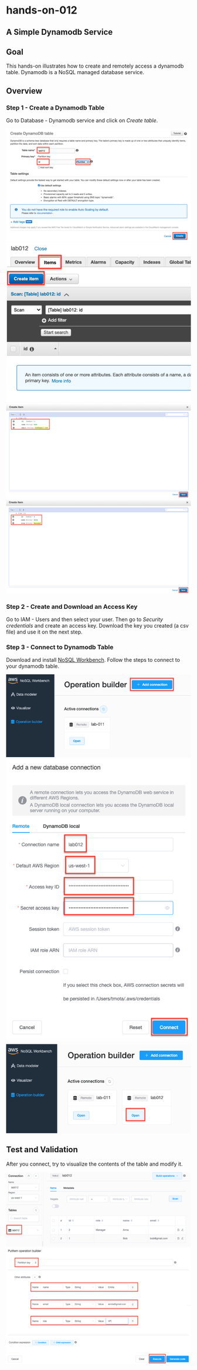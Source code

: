 # hands-on-012

## A Simple Dynamodb Service


## Goal

This hands-on illustrates how to create and remotely access a dynamodb table.  Dynamodb is a NoSQL managed database service.   

## Overview

### Step 1 - Create a Dynamodb Table

Go to Database - Dynamodb service and click on *Create table*.  

![hands-on-012-scrn-01](images/hands-on-012-scrn-01.png)
![hands-on-012-scrn-02](images/hands-on-012-scrn-02.png)
![hands-on-012-scrn-03](images/hands-on-012-scrn-03.png)
![hands-on-012-scrn-04](images/hands-on-012-scrn-04.png)

### Step 2 - Create and Download an Access Key

Go to IAM - Users and then select your user. Then go to *Security credentials* and create an access key. Download the key you created (a csv file) and use it on the next step.

### Step 3 - Connect to Dynamodb Table

Download and install [NoSQL Workbench](https://docs.aws.amazon.com/amazondynamodb/latest/developerguide/workbench.settingup.html).  Follow the steps to connect to your dynamodb table.

![hands-on-012-scrn-05](images/hands-on-012-scrn-05.png)
![hands-on-012-scrn-06](images/hands-on-012-scrn-06.png)
![hands-on-012-scrn-07](images/hands-on-012-scrn-07.png)

## Test and Validation

After you connect, try to visualize the contents of the table and modify it.

![hands-on-012-scrn-08](images/hands-on-012-scrn-08.png)
![hands-on-012-scrn-09](images/hands-on-012-scrn-09.png)
